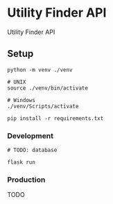 # Utility Finder API

Utility Finder API

## Setup

    python -m venv ./venv

    # UNIX
    source ./venv/bin/activate

    # Windows
    ./venv/Scripts/activate

    pip install -r requirements.txt

### Development

    # TODO: database

    flask run

### Production

TODO